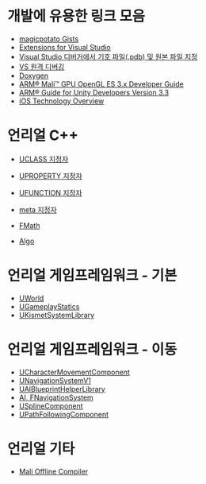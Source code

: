﻿# 개발에 유용한 링크 모음

* [magicpotato Gists](https://gist.github.com/fortheday)
* [Extensions for Visual Studio](https://marketplace.visualstudio.com/)
* [Visual Studio 디버거에서 기호 파일(.pdb) 및 원본 파일 지정](https://msdn.microsoft.com/ko-kr/library/ms241613.aspx)
* [VS 원격 디버깅](https://msdn.microsoft.com/ko-kr/library/y7f5zaaa.aspx)
* [Doxygen](http://www.stack.nl/~dimitri/doxygen/)
* [ARM® Mali™ GPU OpenGL ES 3.x Developer Guide](https://www.google.co.kr/url?sa=t&rct=j&q=&esrc=s&source=web&cd=1&cad=rja&uact=8&ved=0ahUKEwiG8qX60-vYAhUBvLwKHbjpBTwQFgglMAA&url=https%3A%2F%2Fstatic.docs.arm.com%2F100587%2F0100%2Farm_mali_gpu_opengl_es_3-x_developer_guide_100587_0100_00_en.pdf&usg=AOvVaw0BQe_2ETUc8qyCCmdr7jBW)
* [ARM®
 Guide for Unity Developers Version 3.3](https://www.google.co.kr/url?sa=t&rct=j&q=&esrc=s&source=web&cd=4&ved=0ahUKEwidsuyR1OvYAhWEurwKHSGEBc4QFgg8MAM&url=https%3A%2F%2Fstatic.docs.arm.com%2F100140%2F0303%2Farm_guide_for_unity_developers_optimizing_mobile_gaming_graphics_100140_0303_01_en.pdf&usg=AOvVaw3kY-anKPUFavHmm-KGacme)
* [iOS Technology Overview](https://drive.google.com/file/d/1r9iMSZuJomim6ZJXG74uPUsJQ9RNXRy2/view?usp=sharing)


# 언리얼 C++
* [UCLASS 지정자](http://api.unrealengine.com/KOR/Programming/UnrealArchitecture/Reference/Classes/Specifiers/)
* [UPROPERTY 지정자](http://api.unrealengine.com/KOR/Programming/UnrealArchitecture/Reference/Properties/Specifiers/index.html)
* [UFUNCTION 지정자](https://api.unrealengine.com/KOR/Programming/UnrealArchitecture/Reference/Functions/Specifiers/index.html)
* [meta 지정자](http://api.unrealengine.com/KOR/Programming/UnrealArchitecture/Reference/Metadata/)

* [FMath](https://api.unrealengine.com/INT/API/Runtime/Core/Math/FMath/)
* [Algo](https://api.unrealengine.com/INT/API/Runtime/Core/Algo/index.html)

# 언리얼 게임프레임워크 - 기본
* [UWorld](http://api.unrealengine.com/INT/API/Runtime/Engine/Engine/UWorld/)
* [UGameplayStatics](http://api.unrealengine.com/INT/API/Runtime/Engine/Kismet/UGameplayStatics/)
* [UKismetSystemLibrary](https://api.unrealengine.com/INT/API/Runtime/Engine/Kismet/UKismetSystemLibrary/index.html)


# 언리얼 게임프레임워크 - 이동
* [UCharacterMovementComponent](https://api.unrealengine.com/INT/API/Runtime/Engine/GameFramework/UCharacterMovementComponent/index.html)
* [UNavigationSystemV1](https://api.unrealengine.com/INT/API/Runtime/NavigationSystem/UNavigationSystemV1/index.html)
* [UAIBlueprintHelperLibrary](https://api.unrealengine.com/INT/API/Runtime/AIModule/Blueprint/UAIBlueprintHelperLibrary/index.html)
* [AI, FNavigationSystem](https://api.unrealengine.com/INT/API/Runtime/Engine/AI/index.html)
* [USplineComponent](http://api.unrealengine.com/INT/API/Runtime/Engine/Components/USplineComponent/)
* [UPathFollowingComponent](https://api.unrealengine.com/INT/API/Runtime/AIModule/Navigation/UPathFollowingComponent/index.html)


# 언리얼 기타
* [Mali Offline Compiler](https://developer.arm.com/products/software-development-tools/graphics-development-tools/mali-offline-compiler/downloads)
